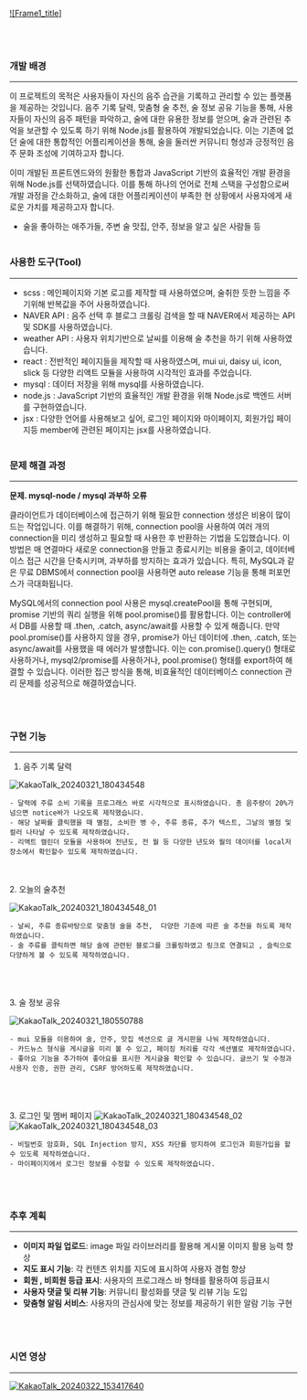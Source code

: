 [![Frame1_title]](https://github.com/Songyeonji/Blackout-node/assets/104824428/ad933f6b-33ef-4172-a3c9-17f3c3367958)

<br><br>
### 개발 배경

---

이 프로젝트의 목적은 사용자들이 자신의 음주 습관을 기록하고 관리할 수 있는 플랫폼을 제공하는 것입니다. 음주 기록 달력, 맞춤형 술 추천, 술 정보 공유 기능을 통해, 사용자들이 자신의 음주 패턴을 파악하고, 술에 대한 유용한 정보를 얻으며, 술과 관련된 추억을 보관할 수 있도록 하기 위해 Node.js를 활용하여 개발되었습니다. 이는 기존에 없던 술에 대한 통합적인 어플리케이션을 통해, 술을 둘러싼 커뮤니티 형성과 긍정적인 음주 문화 조성에 기여하고자 합니다.

 이미 개발된 프론트엔드와의 원활한 통합과 JavaScript 기반의 효율적인 개발 환경을 위해 Node.js를 선택하였습니다. 이를 통해 하나의 언어로 전체 스택을 구성함으로써 개발 과정을 간소화하고, 술에 대한 어플리케이션이 부족한 현 상황에서 사용자에게 새로운 가치를 제공하고자 합니다.

- 술을 좋아하는 애주가들, 주변 술 맛집, 안주, 정보을 알고 싶은 사람들 등
<br><br>

### 사용한 도구(Tool)

---

- scss : 메인페이지와 기본 로고를  제작할 때 사용하였으며, 술취한 듯한 느낌을 주기위해 반복값을 주어 사용하였습니다.
- NAVER API : 음주 선택 후 블로그 크롤링 검색을 할 때 NAVER에서 제공하는  API 및 SDK를 사용하였습니다.
- weather API : 사용자 위치기반으로 날씨를 이용해 술 추천을 하기 위해 사용하였습니다. 
- react : 전반적인 페이지들을 제작할 때 사용하였스며, mui ui, daisy ui, icon, slick 등 다양한 리액트 모듈을 사용하여 시각적인 효과를 주었습니다.
- mysql : 데이터 저장을 위해 mysql를 사용하였습니다.
- node.js : JavaScript 기반의 효율적인 개발 환경을 위해 Node.js로 백엔드 서버를 구현하였습니다.
- jsx : 다양한 언어를 사용해보고 싶어, 로그인 페이지와 마이페이지, 회원가입 페이지등 member에 관련된 페이지는 jsx를 사용하였습니다.
    <br><br>
### 문제 해결 과정
    
---
    
**문제. mysql-node / mysql 과부하 오류**
    
클라이언트가 데이터베이스에 접근하기 위해 필요한 connection 생성은 비용이 많이 드는 작업입니다. 이를 해결하기 위해, connection pool을 사용하여 여러 개의 connection을 미리 생성하고 필요할 때 사용한 후 반환하는 기법을 도입했습니다. 이 방법은 매 연결마다 새로운 connection을 만들고 종료시키는 비용을 줄이고, 데이터베이스 접근 시간을 단축시키며, 과부하를 방지하는 효과가 있습니다. 특히, MySQL과 같은 무료 DBMS에서 connection pool을 사용하면 auto release 기능을 통해 퍼포먼스가 극대화됩니다.

MySQL에서의 connection pool 사용은 mysql.createPool을 통해 구현되며, promise 기반의 쿼리 실행을 위해 pool.promise()를 활용합니다. 이는 controller에서 DB를 사용할 때 .then, .catch, async/await를 사용할 수 있게 해줍니다. 만약 pool.promise()를 사용하지 않을 경우, promise가 아닌 데이터에 .then, .catch, 또는 async/await를 사용했을 때 에러가 발생합니다. 이는 con.promise().query() 형태로 사용하거나, mysql2/promise를 사용하거나, pool.promise() 형태를 export하여 해결할 수 있습니다. 이러한 접근 방식을 통해, 비효율적인 데이터베이스 connection 관리 문제를 성공적으로 해결하였습니다.
    
<br><br>
### 구현 기능

---

1. 음주 기록 달력
    
![KakaoTalk_20240321_180434548](https://github.com/Songyeonji/Blackout-node/assets/104824428/de0e3957-e22e-4600-b97c-f4f67ce2fed6)

    
    - 달력에 주류 소비 기록을 프로그래스 바로 시각적으로 표시하였습니다. 총 음주량이 20%가 넘으면 notice바가 나오도록 제작했습니다.
    - 해당 날짜를 클릭했을 때 별점, 소비한 병 수, 주류 종류, 추가 텍스트, 그날의 별점 및 컬러 나타날 수 있도록 제작하였습니다.
    - 리액트 캘린더 모듈을 사용하여 전년도, 전 월 등 다양한 년도와 월의 데이터를 local저장소에서 확인할수 있도록 제작하였습니다.
<br><br>
2. 오늘의 술추천
    
![KakaoTalk_20240321_180434548_01](https://github.com/Songyeonji/Blackout-node/assets/104824428/6401355b-6b14-4baf-aae8-da1e476f97d0)

    
    - 날씨, 주류 종류바탕으로 맞춤형 술을 추천,  다양한 기준에 따른 술 추천을 하도록 제작하였습니다.
    - 술 주류를 클릭하면 해당 술에 관련된 블로그를 크롤링하였고 링크로 연결되고 , 슬릭으로 다양하게 볼 수 있도록 제작하였습니다.
<br><br>    
3. 술 정보 공유
    
![KakaoTalk_20240321_180550788](https://github.com/Songyeonji/Blackout-node/assets/104824428/79b199db-2367-4133-ac22-edd4794e5d18)


    
    - mui 모듈을 이용하여 술, 안주, 맛집 섹션으로 글 게시판을 나눠 제작하였습니다.
    - 카드뉴스 형식을 게시글을 미리 볼 수 있고, 페이징 처리를 각각 섹션별로 제작하였습니다.
    - 좋아요 기능을 추가하여 좋아요를 표시한 게시글을 확인할 수 있습니다. 글쓰기 및 수정과 사용자 인증, 권한 관리, CSRF 방어하도록 제작하였습니다.
    
    
<br><br>    
3. 로그인 및 멤버 페이지
![KakaoTalk_20240321_180434548_02](https://github.com/Songyeonji/Blackout-node/assets/104824428/8e33b40b-383c-42e5-bcda-e7329952c9a0)
![KakaoTalk_20240321_180434548_03](https://github.com/Songyeonji/Blackout-node/assets/104824428/4b22d5dc-576c-475e-a07d-6f1de95ae4cf)

    - 비밀번호 암호화, SQL Injection 방지, XSS 차단를 방지하여 로그인과 회원가입을 할 수 있도록 제작하였습니다.
    - 마이페이지에서 로그인 정보를 수정할 수 있도록 제작하였습니다. 
<br><br>
### 추후 계획
------------------------------------------
- **이미지 파일 업로드**: image 파일 라이브러리를 활용해 게시물 이미지 활용 능력 향상
- **지도 표시 기능**: 각 컨텐츠 위치를 지도에 표시하여 사용자 경험 향상
- **회원 , 비회원 등급 표시**: 사용자의 프로그래스 바 형태를 활용하여 등급표시
- **사용자 댓글 및 리뷰 기능**: 커뮤니티 활성화를 댓글 및 리뷰 기능 도입
- **맞춤형 알림 서비스**: 사용자의 관심사에 맞는 정보를 제공하기 위한 알람 기능 구현

<br><br>
### 시연 영상
------------------------------------------
[![KakaoTalk_20240322_153417640](https://github.com/Songyeonji/Blackout-node/assets/104824428/37e007ec-ce07-4fff-9e0f-c3513ea6a75c)](https://www.youtube.com/watch?v=QCXTLq9ZMbY&t=3s)

